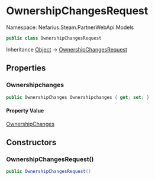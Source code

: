 # OwnershipChangesRequest

Namespace: Nefarius.Steam.PartnerWebApi.Models

```csharp
public class OwnershipChangesRequest
```

Inheritance [Object](https://docs.microsoft.com/en-us/dotnet/api/system.object) → [OwnershipChangesRequest](./nefarius.steam.partnerwebapi.models.ownershipchangesrequest.md)

## Properties

### <a id="properties-ownershipchanges"/>**Ownershipchanges**

```csharp
public OwnershipChanges Ownershipchanges { get; set; }
```

#### Property Value

[OwnershipChanges](./nefarius.steam.partnerwebapi.models.ownershipchanges.md)<br>

## Constructors

### <a id="constructors-.ctor"/>**OwnershipChangesRequest()**

```csharp
public OwnershipChangesRequest()
```

